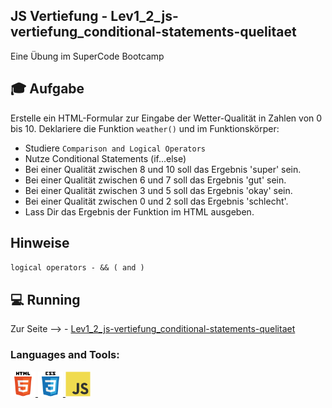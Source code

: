 ## JS Vertiefung - Lev1_2_js-vertiefung_conditional-statements-quelitaet

Eine Übung im SuperCode Bootcamp

## 🎓 Aufgabe

Erstelle ein HTML-Formular zur Eingabe der Wetter-Qualität in Zahlen von 0 bis 10.
Deklariere die Funktion `weather()` und im Funktionskörper:

- Studiere `Comparison and Logical Operators`
- Nutze Conditional Statements (if...else)
- Bei einer Qualität zwischen 8 und 10 soll das Ergebnis 'super' sein.
- Bei einer Qualität zwischen 6 und 7 soll das Ergebnis 'gut' sein.
- Bei einer Qualität zwischen 3 und 5 soll das Ergebnis 'okay' sein.
- Bei einer Qualität zwischen 0 und 2 soll das Ergebnis 'schlecht'.
- Lass Dir das Ergebnis der Funktion im HTML ausgeben.

## Hinweise

`logical operators - && ( and )`

## 💻 Running

Zur Seite —> - [Lev1_2_js-vertiefung_conditional-statements-quelitaet](https://mukkez.github.io/Bootcamp/tasks/Day_47/conditional-statements/Lev1_2_js-vertiefung_conditional-statements-quelitaet/)

<p align="left">
</p>

<h3 align="left">Languages and Tools:</h3>
<p align="left"> <a href="https://www.w3schools.com/html/" target="_blank" rel="noreferrer"> <img src="https://raw.githubusercontent.com/devicons/devicon/master/icons/html5/html5-original-wordmark.svg" alt="html5" width="40" height="40"/> </a>
<a href="https://www.w3schools.com/css/" target="_blank" rel="noreferrer"> <img src="https://raw.githubusercontent.com/devicons/devicon/master/icons/css3/css3-original-wordmark.svg" alt="css3" width="40" height="40"/> </a> 
<a href="https://www.w3schools.com/css/" target="_blank" rel="noreferrer"> <img src="https://raw.githubusercontent.com/devicons/devicon/master/icons/javascript/javascript-original.svg" alt="css3" width="40" height="40"/> </a> </p>
